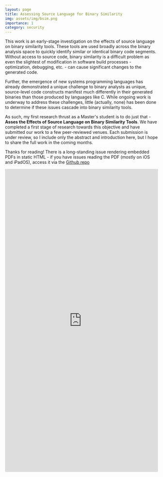 ```yaml
---
layout: page
title: Assessing Source Language for Binary Similarity
img: assets/img/bsim.png
importance: 1
category: security
---
```


This work is an early-stage investigation on the effects of source language on binary similarity tools. These tools are used broadly across the binary analysis space to quickly identify similar or identical binary code segments. Without access to source code, binary similarity is a difficult problem as even the slightest of modification in software build processes - optimization, debugging, etc. - can cause significant changes to the generated code. 

Further, the emergence of new systems programming languages has already demonstrated a unique challenge to binary analysts as unique, source-level code constructs manifest much differently in their generated binaries than those produced by languages like C. While ongoing work is underway to address these challenges, little (actually, none) has been done to determine if these issues cascade into binary similarity tools. 

As such, my first research thrust as a Master's student is to do just that - **Asses the Effects of Source Language on Binary Similarity Tools**. We have completed a first stage of research towards this objective and have submitted our work to a few peer-reviewed venues. Each submission is under review, so I include only the abstract and introduction here, but I hope to share the full work in the coming months. 

Thanks for reading! There is a long-standing issue rendering embedded PDFs in static HTML - if you have issues reading the PDF (mostly on iOS and iPadOS), access it via the [Github repo](https://github.com/landoty/landoty.github.io/blob/master/assets/files/binary-sim-lang-abstract.pdf) 

<iframe src="https://docs.google.com/gview?url=https://landoty.github.io/assets/files/binary-sim-lang-abstract.pdf&embedded=true" style="width:100%; height:1000px;" frameborder="0"></iframe>
